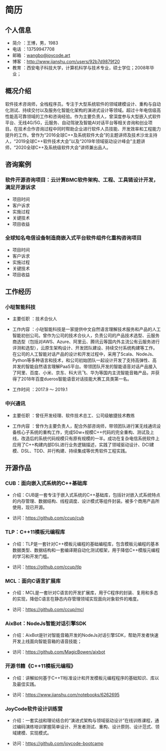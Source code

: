 # 简历

## 个人信息

- 简介 ：王博，男，1983
- 电话 ：13759947708
- 邮箱 ：wangbo@joycode.art
- 博客 ：http://www.jianshu.com/users/92b7d9879f20
- 教育 ：西安电子科技大学，计算机科学与技术专业，硕士学位；2008年毕业；

## 概况介绍

软件技术咨询师，全栈程序员。专注于大型系统软件的领域建模设计、重构与自动化测试、持续交付以及服务化智能化架构的演进式设计等领域。超过十年电信级高性能高可靠领域的工作和咨询经验。作为主要负责人，曾深度参与大型嵌入式软件平台、无线4G/5G，云服务、自动驾驶及智能AI对话平台等相关咨询和创业项目。在技术合作咨询过程中同时帮助企业进行软件人员技能、开发效率和工程能力提升的工作。曾作为“2016全球C++及系统软件大会”的主题讲师及技术沙龙主持人，“2019全球C++软件技术大会”以及“2019年领域驱动设计峰会”主题讲师，“2020全球C++及系统级软件大会”讲师兼出品人。

## 咨询案例

### 软件开源咨询项目：云计算BMC软件架构、工程、工具链设计开发，满足开源诉求

- 项目时间
- 客户诉求
- 实施过程
- 关键技术
- 项目收益

### 全球知名电信设备制造商嵌入式平台软件组件化重构咨询项目

- 项目时间
- 客户诉求
- 实施过程
- 关键技术
- 项目收益

## 工作经历

###  小哒智能科技
  
- 主要任职 ：技术合伙人
  
- 工作内容 ：小哒智能科技是一家提供中文自然语言理解技术服务和产品的人工智能初创公司。曾作为公司的技术合伙人，负责公司的产品技术选型、云服务商选型（包括对AWS、Azure、阿里云、腾讯云等国内外主流公有云服务进行评测和选型），云原生架构设计、开发团队建设、持续交付系统构建等工作。在公司的人工智能对话产品的设计和开发过程中，采用了Scala、NodeJs、Python等多种语言和技术，和公司初始团队一起设计开发了支持高弹性、高并发的智能自然语言理解PaaS平台。带领团队开发的智能语音对话产品接入了阿里、百度、小米、京东、科大讯飞、华为等国内主流智能音箱产品，并获得了2018年百度dueros智能语音对话技能大赛工具类第一名。

- 工作时间 ：2017.9 ～ 2019.1

### 中兴通讯

- 主要任职 ：曾任开发经理、软件技术总工、公司级敏捷技术教练
  
- 工作内容 ：曾作为主要负责人，配合外部咨询师，带领团队进行某无线通讯设备核心子系统的重构工作，完成50w+规模C++代码的完全重构、测试及上线，改造后的系统代码规模只有原有规模的一半。成功在复杂电信系统软件上应用了C++构建内部DSL进行业务逻辑描述，实践了领域驱动设计、DCI建模、DSL、TDD、并行构建、持续集成等优秀软件工程实践。

## 开源作品

### CUB：面向嵌入式系统的C++基础库

- 介绍：CUB是一套专注于嵌入式系统的C++基础库，包括针对嵌入式系统特点的内存管理、数据结构、线程调度、设计模式等组件封装。被多个商用产品所使用，现已开源。
  
- 访问：https://github.com/ccup/cub

### TLP：C++11模板元编程库

- 介绍：TLP是一套针对C++模板元编程的基础编程库，包含模板元编程的基本数据类型、数据结构和一套编译期自动化测试框架，用于降低C++模版元编程的学习和开发门槛。

- 访问：https://github.com/ccup/tlp

### MCL：面向C语言扩展库

- 介绍：MCL是一套针对C语言的开发扩展库，用于C程序的封装、复用和多态的实现，降低C语言在静态内存管理领域实现面向对象软件的难度。

- 访问：https://github.com/ccup/mcl

### AixBot：NodeJs智能对话引擎SDK

- 介绍：AixBot是针对智能音箱开发的NodeJs对话引擎SDK，帮助开发者快速开发上线面向智能音箱的语音技能；
  
- 访问：https://github.com/MagicBowen/aixbot

### 开源书籍《C++11模板元编程》

- 介绍：讲解如何基于C++11标准设计和开发模板元编程程序的基础知识、库以及最佳实践。

- 访问：https://www.jianshu.com/notebooks/6262695

### JoyCode软件设计训练营

- 介绍：一套实战和理论结合的“演进式架构与领域驱动设计”在线训练课程，通过编码演练培训掌握简单设计、开发者测试、重构、设计原则、设计范式、领域建模、实现模式。

- 访问：https://github.com/joycode-bootcamp
